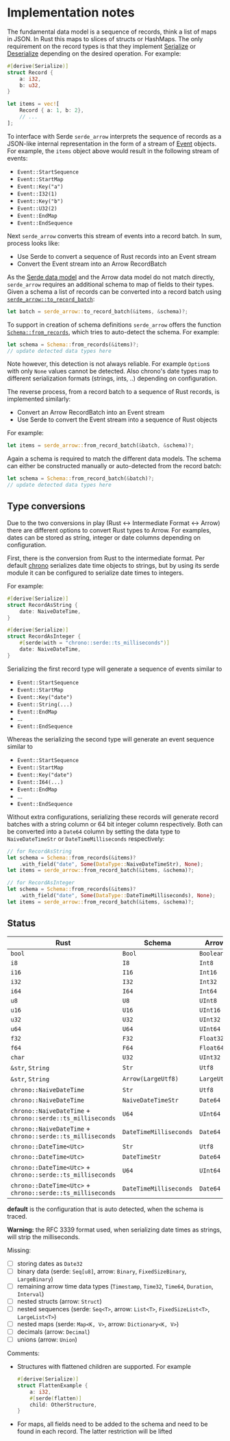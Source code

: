 # Implementation notes

The fundamental data model is a sequence of records, think a list of maps in
JSON. In Rust this maps to slices of structs or HashMaps. The only requirement
on the record types is that they implement [Serialize][serde::Serialize] or
[Deserialize][serde::Deserialize] depending on the desired operation. For
example:

```rust
#[derive(Serialize)]
struct Record {
    a: i32,
    b: u32,
}

let items = vec![
    Record { a: 1, b: 2},
    // ...
];
```

To interface with Serde `serde_arrow` interprets the sequence of records as a
JSON-like internal representation in the form of a stream of
[Event][crate::event::Event] objects. For example, the `items` object above
would result in the following stream of events:

- `Event::StartSequence`
- `Event::StartMap`
- `Event::Key("a")`
- `Event::I32(1)`
- `Event::Key("b")`
- `Event::U32(2)`
- `Event::EndMap`
- `Event::EndSequence`

Next `serde_arrow` converts this stream of events into a record batch. In sum,
process looks like:

- Use Serde to convert a sequence of Rust records into an Event stream
- Convert the Event stream into an Arrow RecordBatch

As the [Serde data model](https://serde.rs/data-model.html) and the Arrow data
model do not match directly, `serde_arrow` requires an additional schema to map
of fields to their types. Given a schema a list of records can be converted into
a record batch using [`serde_arrow::to_record_batch`][crate::to_record_batch]:

```rust
let batch = serde_arrow::to_record_batch(&items, &schema)?;
```

To support in creation of schema definitions `serde_arrow` offers the function
[`Schema::from_records`][crate::Schema::from_records], which tries to auto-detect
the schema. For example:

```rust
let schema = Schema::from_records(&items)?;
// update detected data types here
```

Note however, this detection is not always reliable. For example `Option`s with
only `None` values cannot be detected. Also chrono's date types map to different
serialization formats (strings, ints, ..) depending on configuration.

The reverse process, from a record batch to a sequence of Rust records, is
implemented similarly:

- Convert an Arrow RecordBatch into an Event stream
- Use Serde to convert the Event stream into a sequence of Rust objects

For example:

```rust
let items = serde_arrow::from_record_batch(&batch, &schema)?;
```

Again a schema is required to match the different data models. The schema can
either be constructed manually or auto-detected from the record batch:

```rust
let schema = Schema::from_record_batch(&batch)?;
// update detected data types here
```

## Type conversions

Due to the two conversions in play (Rust <-> Intermediate Format <-> Arrow)
there are different options to convert Rust types to Arrow. For examples, dates
can be stored as string, integer or date columns depending on configuration.

First, there is the conversion from Rust to the intermediate format. Per default
[chrono](https://docs.rs/chrono/latest/chrono/) serializes date time objects to
strings, but by using its serde module it can be configured to serialize date
times to integers.

For example:

```rust
#[derive(Serialize)]
struct RecordAsString {
    date: NaiveDateTime,
}

#[derive(Serialize)]
struct RecordAsInteger {
    #[serde(with = "chrono::serde::ts_milliseconds")]
    date: NaiveDateTime,
}
```

Serializing the first record type will generate a sequence of events similar to

- `Event::StartSequence`
- `Event::StartMap`
- `Event::Key("date")`
- `Event::String(...)`
- `Event::EndMap`
- ...
- `Event::EndSequence`

Whereas the serializing the second type will generate an event sequence similar to

- `Event::StartSequence`
- `Event::StartMap`
- `Event::Key("date")`
- `Event::I64(...)`
- `Event::EndMap`
- ...
- `Event::EndSequence`

Without extra configurations, serializing these records will generate record
batches with a string column or 64 bit integer column respectively. Both can be
converted into a `Date64` column by setting the data type to `NaiveDateTimeStr`
or `DateTimeMilliseconds` respectively:

```rust
// for RecordAsString
let schema = Schema::from_records(&items)?
    .with_field("date", Some(DataType::NaiveDateTimeStr), None);
let items = serde_arrow::from_record_batch(&items, &schema)?;

// for RecordAsInteger
let schema = Schema::from_records(&items)?
    .with_field("date", Some(DataType::DateTimeMilliseconds), None);
let items = serde_arrow::from_record_batch(&items, &schema)?;
```

## Status

| Rust             | Schema    | Arrow      | Comment |
|------------------|-----------|------------|---------|
| `bool`           | `Bool`    | `Boolean`  | |
| `i8`             | `I8`      | `Int8`     | |
| `i16`            | `I16`     | `Int16`    | |
| `i32`            | `I32`     | `Int32`    | |
| `i64`            | `I64`     | `Int64`    | |
| `u8`             | `U8`      | `UInt8`    | |
| `u16`            | `U16`     | `UInt16`   | |
| `u32`            | `U32`     | `UInt32`   | |
| `u64`            | `U64`     | `UInt64`   | |
| `f32`            | `F32`     | `Float32`  | |
| `f64`            | `F64`     | `Float64`  | |
| `char`           | `U32`     | `UInt32`   | | 
| `&str`, `String` | `Str`     | `Utf8`     | **default** |
| `&str`, `String` | `Arrow(LargeUtf8)` | `LargeUtf8` | |
| `chrono::NaiveDateTime` | `Str` | `Utf8` | **default** |
| `chrono::NaiveDateTime` | `NaiveDateTimeStr` | `Date64` | |
| `chrono::NaiveDateTime` + `chrono::serde::ts_milliseconds` | `U64` | `UInt64` | **default** |
| `chrono::NaiveDateTime` + `chrono::serde::ts_milliseconds` | `DateTimeMilliseconds` | `Date64` | |
| `chrono::DateTime<Utc>` | `Str` | `Utf8` | **default** |
| `chrono::DateTime<Utc>` | `DateTimeStr` | `Date64` | |
| `chrono::DateTime<Utc>` + `chrono::serde::ts_milliseconds` | `U64` | `UInt64` | **default** |
| `chrono::DateTime<Utc>` + `chrono::serde::ts_milliseconds` | `DateTimeMilliseconds` | `Date64` | |

**default** is the configuration that is auto detected, when the schema is
traced.  

**Warning:** the RFC 3339 format used, when serializing date times as strings,
will strip the milliseconds.

Missing:

- [ ] storing dates as `Date32`
- [ ] binary data (serde: `Seq[u8]`, arrow: `Binary`, `FixedSizeBinary`,
  `LargeBinary`)
- [ ] remaining arrow time data types (`Timestamp`, `Time32`, `Time64`,
  `Duration`, `Interval`)
- [ ] nested structs (arrow: `Struct`)
- [ ] nested sequences (serde: `Seq<T>`, arrow: `List<T>`, `FixedSizeList<T>`,
  `LargeList<T>`)
- [ ] nested maps (serde: `Map<K, V>`, arrow: `Dictionary<K, V>`)
- [ ] decimals (arrow: `Decimal`)
- [ ] unions (arrow: `Union`)

Comments:

- Structures with flattened children are supported. For example
    ```rust
    #[derive(Serialize)]
    struct FlattenExample {
        a: i32,
        #[serde(flatten)]
        child: OtherStructure,
    }
    ```
- For maps, all fields need to be added to the schema and need to be found in
  each record. The latter restriction will be lifted

[crate::event::Event]: https://docs.rs/serde_arrow/latest/serde_arrow/event/enum.Event.html
[crate::to_record_batch]: https://docs.rs/serde_arrow/latest/serde_arrow/fn.to_record_batch.html
[crate::trace_schema]: https://docs.rs/serde_arrow/latest/serde_arrow/fn.trace_schema.html
[serde::Serialize]: https://docs.serde.rs/serde/trait.Serialize.html
[serde::Deserialize]: https://docs.serde.rs/serde/trait.Deserialize.html
[crate::Schema::from_records]: https://docs.rs/serde_arrow/latest/serde_arrow/struct.Schema.html#method.from_records
[chrono]: https://docs.rs/chrono/latest/chrono/